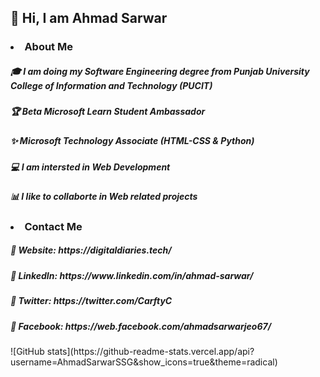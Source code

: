 <h2>&#128075 Hi, I am <strong>Ahmad Sarwar</strong></h2>
<h3><li>About Me</li></h3>
<h5>&#127891 I am doing my Software Engineering degree from Punjab University College of Information and Technology (PUCIT)</h5>
<h5>&#127942 Beta Microsoft Learn Student Ambassador</h5>
<h5>&#10024 Microsoft Technology Associate (HTML-CSS & Python)</h5>
<h5>&#128187 I am intersted in Web Development</h5>
<h5>&#128202 I like to collaborte in Web related projects</h5>
<h3><li>Contact Me</li></h3>
<h5>&#128204 Website: https://digitaldiaries.tech/</h5>
<h5>&#128204 LinkedIn: https://www.linkedin.com/in/ahmad-sarwar/</h5>
<h5>&#128204 Twitter: https://twitter.com/CarftyC</h5>
<h5>&#128204 Facebook: https://web.facebook.com/ahmadsarwarjeo67/</h5>
![GitHub stats](https://github-readme-stats.vercel.app/api?username=AhmadSarwarSSG&show_icons=true&theme=radical)
<!---
AhmadSarwarSSG/AhmadSarwarSSG is a ✨ special ✨ repository because its `README.md` (this file) appears on your GitHub profile.
You can click the Preview link to take a look at your changes.
--->
